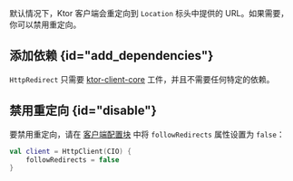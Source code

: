 [//]: # (title: 重定向)

默认情况下，Ktor 客户端会重定向到 `Location` 标头中提供的 URL。如果需要，你可以禁用重定向。

## 添加依赖 {id="add_dependencies"}
`HttpRedirect` 只需要 [ktor-client-core](client-dependencies.md) 工件，并且不需要任何特定的依赖。

## 禁用重定向 {id="disable"}

要禁用重定向，请在 [客户端配置块](client-create-and-configure.md#configure-client) 中将 `followRedirects` 属性设置为 `false`：

```kotlin
val client = HttpClient(CIO) {
    followRedirects = false
}
```